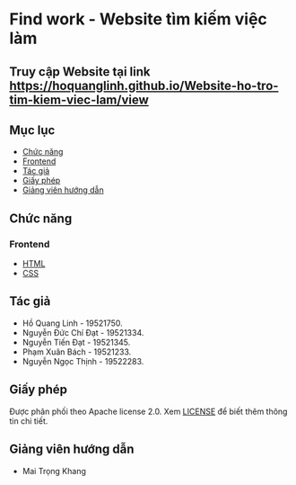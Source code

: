# Find work - Website tìm kiếm việc làm
## Truy cập Website tại link https://hoquanglinh.github.io/Website-ho-tro-tim-kiem-viec-lam/view
## Mục lục
- [Chức năng](#chức-năng)
- [Frontend](#frontend)
- [Tác giả](#tác-giả)
- [Giấy phép](#giấy-phép)
- [Giảng viên hướng dẫn](#giảng-viên-hướng-dẫn)
## Chức năng
### Frontend
- [HTML](https://www.w3schools.com/html/)
- [CSS](https://www.w3schools.com/css/)
## Tác giả
- Hồ Quang Linh - 19521750.
- Nguyễn Đức Chí Đạt - 19521334.
- Nguyễn Tiến Đạt - 19521345.
- Phạm Xuân Bách - 19521233.
- Nguyễn Ngọc Thịnh - 19522283.
## Giấy phép
Được phân phối theo Apache license 2.0. Xem [LICENSE](https://www.apache.org/licenses/LICENSE-2.0) để biết thêm thông tin chi tiết.
## Giảng viên hướng dẫn
- Mai Trọng Khang
